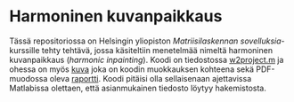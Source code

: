 # Harmoninen kuvanpaikkaus  
Tässä repositoriossa on Helsingin yliopiston *Matriisilaskennan sovelluksia*-kurssille tehty tehtävä, jossa käsiteltiin menetelmää nimeltä harmoninen kuvanpaikkaus (*harmonic inpainting*). Koodi on tiedostossa [w2project.m](https://github.com/AlluSu/Harmoninen-Kuvanpaikkaus/blob/main/w2project.m) ja ohessa on myös [kuva](https://github.com/AlluSu/Harmoninen-Kuvanpaikkaus/blob/main/keys_and_pens.jpeg) joka on koodin muokkauksen kohteena sekä PDF-muodossa oleva [raportti](https://github.com/AlluSu/Harmoninen-Kuvanpaikkaus/blob/main/Matrix_Computations_inpainting.pdf).  Koodi pitäisi olla sellaisenaan ajettavissa Matlabissa olettaen, että asianmukainen tiedosto löytyy hakemistosta.
